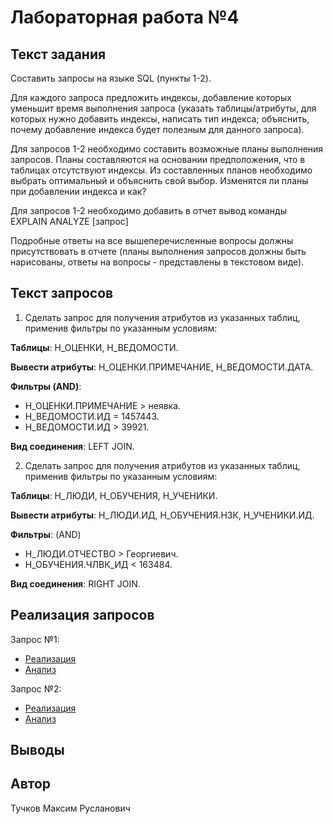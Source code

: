 # Лабораторная работа №4

## Текст задания

Составить запросы на языке SQL (пункты 1-2).

Для каждого запроса предложить индексы, добавление которых уменьшит время выполнения запроса (указать таблицы/атрибуты, для которых нужно добавить индексы, написать тип индекса; объяснить, почему добавление индекса будет полезным для данного запроса).

Для запросов 1-2 необходимо составить возможные планы выполнения запросов. Планы составляются на основании предположения, что в таблицах отсутствуют индексы. Из составленных планов необходимо выбрать оптимальный и объяснить свой выбор.
Изменятся ли планы при добавлении индекса и как?

Для запросов 1-2 необходимо добавить в отчет вывод команды EXPLAIN ANALYZE [запрос]

Подробные ответы на все вышеперечисленные вопросы должны присутствовать в отчете (планы выполнения запросов должны быть нарисованы, ответы на вопросы - представлены в текстовом виде).

## Текст запросов

1) Сделать запрос для получения атрибутов из указанных таблиц, применив фильтры по указанным условиям:

**Таблицы**: Н_ОЦЕНКИ, Н_ВЕДОМОСТИ.

**Вывести атрибуты**: Н_ОЦЕНКИ.ПРИМЕЧАНИЕ, Н_ВЕДОМОСТИ.ДАТА.

**Фильтры (AND)**:

- Н_ОЦЕНКИ.ПРИМЕЧАНИЕ > неявка.
- Н_ВЕДОМОСТИ.ИД = 1457443.
- Н_ВЕДОМОСТИ.ИД > 39921.

**Вид соединения**: LEFT JOIN.

2) Сделать запрос для получения атрибутов из указанных таблиц, применив фильтры по указанным условиям:

**Таблицы**: Н_ЛЮДИ, Н_ОБУЧЕНИЯ, Н_УЧЕНИКИ.

**Вывести атрибуты**: Н_ЛЮДИ.ИД, Н_ОБУЧЕНИЯ.НЗК, Н_УЧЕНИКИ.ИД.

**Фильтры**: (AND)

- Н_ЛЮДИ.ОТЧЕСТВО > Георгиевич.
- Н_ОБУЧЕНИЯ.ЧЛВК_ИД < 163484.

**Вид соединения**: RIGHT JOIN.

## Реализация запросов

Запрос №1:

- [Реализация](/lab4/query_1/q1.sql)
- [Анализ](/lab4/query_1/README.MD)

Запрос №2:

- [Реализация](/lab4/query_2/q2.sql)
- [Анализ](/lab4/query_2/README.MD)

## Выводы

## Автор

Тучков Максим Русланович
